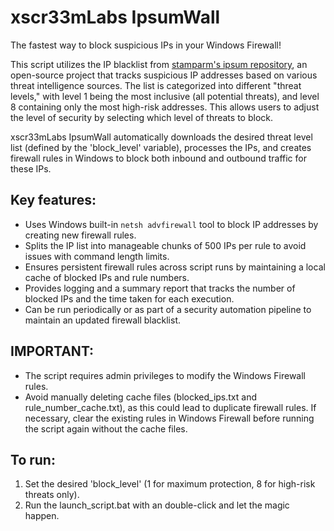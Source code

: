 # xscr33mLabs IpsumWall
 The fastest way to block suspicious IPs in your Windows Firewall!

 This script utilizes the IP blacklist from [stamparm's ipsum repository](https://github.com/stamparm/ipsum),
 an open-source project that tracks suspicious IP addresses based on various threat intelligence sources.
 The list is categorized into different "threat levels," with level 1 being the most inclusive (all potential threats),
 and level 8 containing only the most high-risk addresses. This allows users to adjust the level of security
 by selecting which level of threats to block.

 xscr33mLabs IpsumWall automatically downloads the desired threat level list (defined by the 'block_level' variable),
 processes the IPs, and creates firewall rules in Windows to block both inbound and outbound traffic for these IPs.

 ## Key features:
 - Uses Windows built-in `netsh advfirewall` tool to block IP addresses by creating new firewall rules.
 - Splits the IP list into manageable chunks of 500 IPs per rule to avoid issues with command length limits.
 - Ensures persistent firewall rules across script runs by maintaining a local cache of blocked IPs and rule numbers.
 - Provides logging and a summary report that tracks the number of blocked IPs and the time taken for each execution.
 - Can be run periodically or as part of a security automation pipeline to maintain an updated firewall blacklist.

 ## IMPORTANT:
 - The script requires admin privileges to modify the Windows Firewall rules.
 - Avoid manually deleting cache files (blocked_ips.txt and rule_number_cache.txt), as this could lead to duplicate firewall rules.
   If necessary, clear the existing rules in Windows Firewall before running the script again without the cache files.

 ## To run:
 1. Set the desired 'block_level' (1 for maximum protection, 8 for high-risk threats only).
 2. Run the launch_script.bat with an double-click and let the magic happen.
